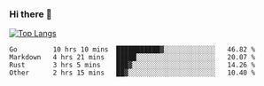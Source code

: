 ### Hi there 👋

<!--
**3Xpl0it3r/3Xpl0it3r** is a ✨ _special_ ✨ repository because its `README.md` (this file) appears on your GitHub profile.

Here are some ideas to get you started:

- 🔭 I’m currently working on ...
- 🌱 I’m currently learning ...
- 👯 I’m looking to collaborate on ...
- 🤔 I’m looking for help with ...
- 💬 Ask me about ...
- 📫 How to reach me: ...
- 😄 Pronouns: ...
- ⚡ Fun fact: ...
-->


[![Top Langs](https://github-readme-stats.vercel.app/api/top-langs/?username=3Xpl0it3r&layout=compact)](https://github.com/3Xpl0it3r/3Xpl0it3r)

<!--START_SECTION:waka-->

```text
Go         10 hrs 10 mins  ███████████▓░░░░░░░░░░░░░   46.82 %
Markdown   4 hrs 21 mins   █████░░░░░░░░░░░░░░░░░░░░   20.07 %
Rust       3 hrs 5 mins    ███▓░░░░░░░░░░░░░░░░░░░░░   14.26 %
Other      2 hrs 15 mins   ██▓░░░░░░░░░░░░░░░░░░░░░░   10.40 %
```

<!--END_SECTION:waka-->
